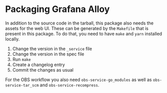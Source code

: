 # Packaging Grafana Alloy

In addition to the source code in the tarball, this package also
needs the assets for the web UI. These can be generated by the
`Makefile` that is present in this package.
To do that, you need to have `make` and `yarn` installed locally.

1. Change the version in the `_service` file
2. Change the version in the spec file
3. Run `make`
4. Create a changelog entry
5. Commit the changes as usual

For the OBS workflow you also need `obs-service-go_modules` as well
as `obs-service-tar_scm` and `obs-service-recompress`.
